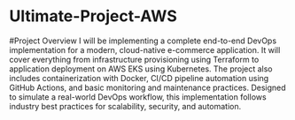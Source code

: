 # Ultimate-Project-AWS
 #Project Overview
I will be implementing a complete end-to-end DevOps implementation for a modern, cloud-native e-commerce application. It will cover everything from infrastructure provisioning using Terraform to application deployment on AWS EKS using Kubernetes. The project also includes containerization with Docker, CI/CD pipeline automation using GitHub Actions, and basic monitoring and maintenance practices. Designed to simulate a real-world DevOps workflow, this implementation follows industry best practices for scalability, security, and automation.

